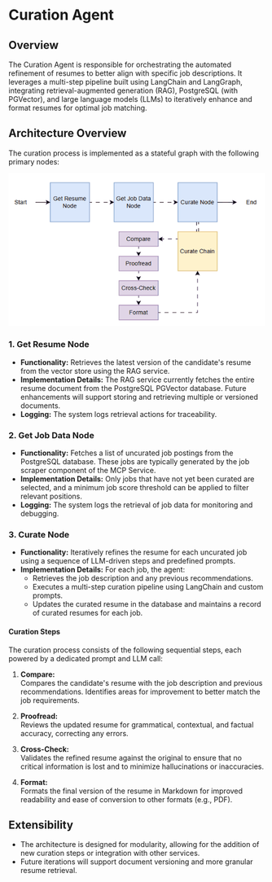 # Curation Agent

## Overview

The Curation Agent is responsible for orchestrating the automated refinement of resumes to better align with specific job descriptions. It leverages a multi-step pipeline built using LangChain and LangGraph, integrating retrieval-augmented generation (RAG), PostgreSQL (with PGVector), and large language models (LLMs) to iteratively enhance and format resumes for optimal job matching.

## Architecture Overview

The curation process is implemented as a stateful graph with the following primary nodes:

![Curation Agent Architecture](img/curation-agent.gif)

### 1. Get Resume Node

- **Functionality:** Retrieves the latest version of the candidate's resume from the vector store using the RAG service.
- **Implementation Details:** The RAG service currently fetches the entire resume document from the PostgreSQL PGVector database. Future enhancements will support storing and retrieving multiple or versioned documents.
- **Logging:** The system logs retrieval actions for traceability.

### 2. Get Job Data Node

- **Functionality:** Fetches a list of uncurated job postings from the PostgreSQL database. These jobs are typically generated by the job scraper component of the MCP Service.
- **Implementation Details:** Only jobs that have not yet been curated are selected, and a minimum job score threshold can be applied to filter relevant positions.
- **Logging:** The system logs the retrieval of job data for monitoring and debugging.

### 3. Curate Node

- **Functionality:** Iteratively refines the resume for each uncurated job using a sequence of LLM-driven steps and predefined prompts.
- **Implementation Details:** For each job, the agent:
    - Retrieves the job description and any previous recommendations.
    - Executes a multi-step curation pipeline using LangChain and custom prompts.
    - Updates the curated resume in the database and maintains a record of curated resumes for each job.

#### Curation Steps

The curation process consists of the following sequential steps, each powered by a dedicated prompt and LLM call:

1. **Compare:**  
   Compares the candidate's resume with the job description and previous recommendations. Identifies areas for improvement to better match the job requirements.

1. **Proofread:**  
   Reviews the updated resume for grammatical, contextual, and factual accuracy, correcting any errors.

1. **Cross-Check:**  
   Validates the refined resume against the original to ensure that no critical information is lost and to minimize hallucinations or inaccuracies.

1. **Format:**  
   Formats the final version of the resume in Markdown for improved readability and ease of conversion to other formats (e.g., PDF).

## Extensibility

- The architecture is designed for modularity, allowing for the addition of new curation steps or integration with other services.
- Future iterations will support document versioning and more granular resume retrieval.
